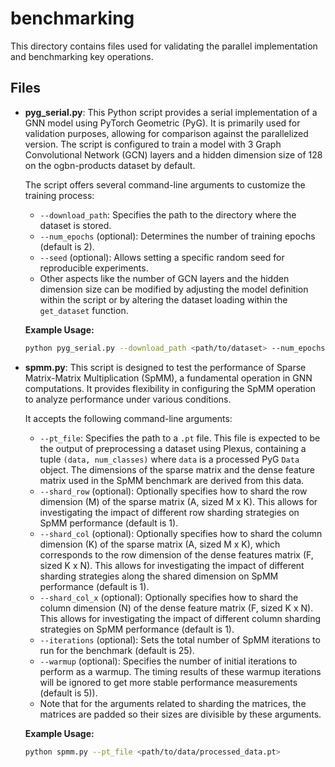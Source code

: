 # benchmarking

This directory contains files used for validating the parallel implementation and benchmarking key operations.

## Files

-   **pyg_serial.py**: This Python script provides a serial implementation of a GNN model using PyTorch Geometric (PyG). It is primarily used for validation purposes, allowing for comparison against the parallelized version. The script is configured to train a model with 3 Graph Convolutional Network (GCN) layers and a hidden dimension size of 128 on the ogbn-products dataset by default.

    The script offers several command-line arguments to customize the training process:
    -   `--download_path`: Specifies the path to the directory where the dataset is stored.
    -   `--num_epochs` (optional): Determines the number of training epochs (default is 2).
    -   `--seed` (optional): Allows setting a specific random seed for reproducible experiments.
    -   Other aspects like the number of GCN layers and the hidden dimension size can be modified by adjusting the model definition within the script or by altering the dataset loading within the `get_dataset` function.

    **Example Usage:**
    ```bash
    python pyg_serial.py --download_path <path/to/dataset> --num_epochs 10
    ```

-   **spmm.py**: This script is designed to test the performance of Sparse Matrix-Matrix Multiplication (SpMM), a fundamental operation in GNN computations. It provides flexibility in configuring the SpMM operation to analyze performance under various conditions.

    It accepts the following command-line arguments:
    -   `--pt_file`: Specifies the path to a `.pt` file. This file is expected to be the output of preprocessing a dataset using Plexus, containing a tuple `(data, num_classes)` where `data` is a processed PyG `Data` object. The dimensions of the sparse matrix and the dense feature matrix used in the SpMM benchmark are derived from this data.
    -   `--shard_row` (optional): Optionally specifies how to shard the row dimension (M) of the sparse matrix (A, sized M x K). This allows for investigating the impact of different row sharding strategies on SpMM performance (default is 1).
    -   `--shard_col` (optional): Optionally specifies how to shard the column dimension (K) of the sparse matrix (A, sized M x K), which corresponds to the row dimension of the dense features matrix (F, sized K x N). This allows for investigating the impact of different sharding strategies along the shared dimension on SpMM performance (default is 1).
    -   `--shard_col_x` (optional): Optionally specifies how to shard the column dimension (N) of the dense feature matrix (F, sized K x N). This allows for investigating the impact of different column sharding strategies on SpMM performance (default is 1).
    -   `--iterations` (optional): Sets the total number of SpMM iterations to run for the benchmark (default is 25). 
    -   `--warmup` (optional): Specifies the number of initial iterations to perform as a warmup. The timing results of these warmup iterations will be ignored to get more stable performance measurements (default is 5)).
    - Note that for the arguments related to sharding the matrices, the matrices are padded so their sizes are divisible by these arguments.

    **Example Usage:**
    ```bash
    python spmm.py --pt_file <path/to/data/processed_data.pt>
    ```
